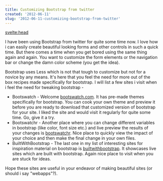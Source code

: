 ```yaml
---
title: Customizing Bootstrap from twitter
created: '2012-06-11'
slug: '2012-06-11-customizing-bootstrap-from-twitter'
---
```


<svelte:head>
<title>Customizing Bootstrap from twitter</title>
</svelte:head>

I have been using Bootstrap from twitter for quite some time now. I love how i can easily create beautiful looking forms and other controls in such a quick time. But there comes a time when you get bored using the same thing again and again. You want to customize the form elements or the navigation bar or change the damn color scheme (you get the idea).

Bootstrap uses Less which is not that tough to customize but not for a novice by any means. It's here that you feel the need for more out of the box recipes made specifically for bootstrap. I will list a few sites i visit when i feel the need for tweaking bootstrap -

- Bootswatch - Welcome <a href="https://bootswatch.com/" target="_blank">bootswatch.com</a>. It has pre-made themes specifically for bootstrap. You can cook your own theme and preview it before you are ready to download that customized version of bootstrap for your site. I liked the site and would visit it regularly for quite some time. Go, give it a try.
- Bootswatchr - Another place where you can change different variables in bootstrap (like color, font size etc.) and live preview the results of your changes is <a href="http://bootswatchr.com/" target="_blank">bootswatchr</a>. Nice place to quickly view the impact of your choice and then make the final change in your own files.
- BuiltWithBootstrap - The last one in my list of interesting sites for inspiration material on bootstrap is <a href="http://builtwithbootstrap.com/" target="_blank">builtwithbootstrap</a>. It showcases live sites which are built with bootstrap. Again nice place to visit when you are stuck for ideas.

Hope these sites are useful in your endeavor of making beautiful sites (or should i say "webapps"?).
